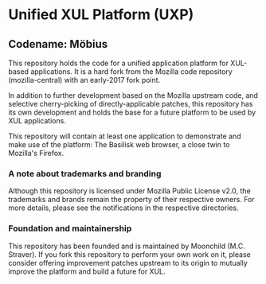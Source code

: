 ﻿# Unified XUL Platform (UXP)
## Codename: Möbius

This repository holds the code for a unified application platform for XUL-based
applications. It is a hard fork from the Mozilla code repository (mozilla-central)
with an early-2017 fork point.

In addition to further development based on the Mozilla upstream code, and
selective cherry-picking of directly-applicable patches, this repository has its
own development and holds the base for a future platform to be used by XUL
applications.

This repository will contain at least one application to demonstrate and make use
of the platform: The Basilisk web browser, a close twin to Mozilla's Firefox.

### A note about trademarks and branding

Although this repository is licensed under Mozilla Public License v2.0, the
trademarks and brands remain the property of their respective owners.
For more details, please see the notifications in the respective directories.

### Foundation and maintainership

This repository has been founded and is maintained by Moonchild (M.C. Straver).
If you fork this repository to perform your own work on it, please consider
offering improvement patches upstream to its origin to mutually improve the
platform and build a future for XUL.
